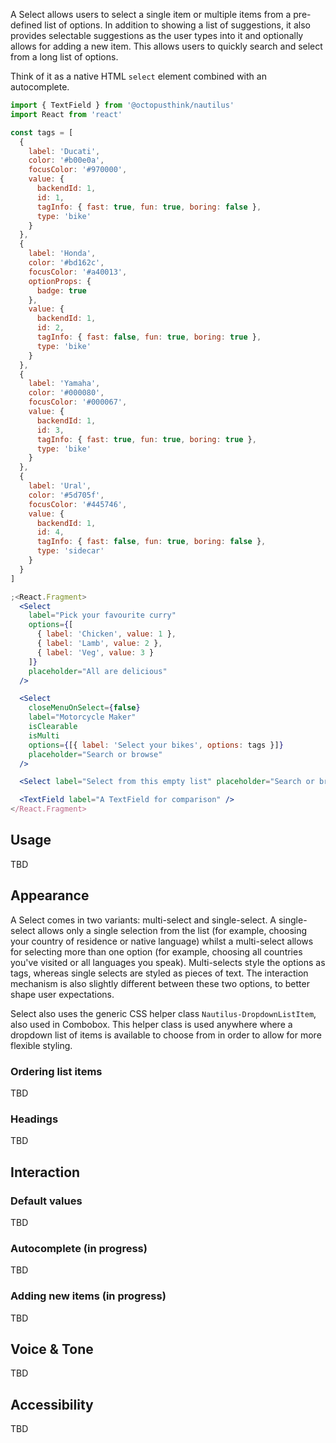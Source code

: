 A Select allows users to select a single item or multiple items from a pre-defined list of options. In addition to showing a list of suggestions, it also provides selectable suggestions as the user types into it and optionally allows for adding a new item. This allows users to quickly search and select from a long list of options.

Think of it as a native HTML `select` element combined with an autocomplete.

```jsx
import { TextField } from '@octopusthink/nautilus'
import React from 'react'

const tags = [
  {
    label: 'Ducati',
    color: '#b00e0a',
    focusColor: '#970000',
    value: {
      backendId: 1,
      id: 1,
      tagInfo: { fast: true, fun: true, boring: false },
      type: 'bike'
    }
  },
  {
    label: 'Honda',
    color: '#bd162c',
    focusColor: '#a40013',
    optionProps: {
      badge: true
    },
    value: {
      backendId: 1,
      id: 2,
      tagInfo: { fast: false, fun: true, boring: true },
      type: 'bike'
    }
  },
  {
    label: 'Yamaha',
    color: '#000080',
    focusColor: '#000067',
    value: {
      backendId: 1,
      id: 3,
      tagInfo: { fast: true, fun: true, boring: true },
      type: 'bike'
    }
  },
  {
    label: 'Ural',
    color: '#5d705f',
    focusColor: '#445746',
    value: {
      backendId: 1,
      id: 4,
      tagInfo: { fast: false, fun: true, boring: false },
      type: 'sidecar'
    }
  }
]

;<React.Fragment>
  <Select
    label="Pick your favourite curry"
    options={[
      { label: 'Chicken', value: 1 },
      { label: 'Lamb', value: 2 },
      { label: 'Veg', value: 3 }
    ]}
    placeholder="All are delicious"
  />

  <Select
    closeMenuOnSelect={false}
    label="Motorcycle Maker"
    isClearable
    isMulti
    options={[{ label: 'Select your bikes', options: tags }]}
    placeholder="Search or browse"
  />

  <Select label="Select from this empty list" placeholder="Search or browse" />

  <TextField label="A TextField for comparison" />
</React.Fragment>
```

## Usage

TBD

## Appearance

A Select comes in two variants: multi-select and single-select. A single-select allows only a single selection from the list (for example, choosing your country of residence or native language) whilst a multi-select allows for selecting more than one option (for example, choosing all countries you've visited or all languages you speak). Multi-selects style the options as tags, whereas single selects are styled as pieces of text. The interaction mechanism is also slightly different between these two options, to better shape user expectations.

Select also uses the generic CSS helper class `Nautilus-DropdownListItem`, also used in Combobox. This helper class is used anywhere where a dropdown list of items is available to choose from in order to allow for more flexible styling.

### Ordering list items

TBD

### Headings

TBD

## Interaction

### Default values

TBD

### Autocomplete (in progress)

TBD

### Adding new items (in progress)

TBD

## Voice & Tone

TBD

## Accessibility

TBD
